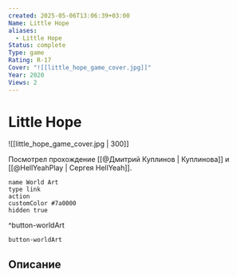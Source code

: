 ```yaml
---
created: 2025-05-06T13:06:39+03:00
Name: Little Hope
aliases:
  - Little Hope
Status: complete
Type: game
Rating: R-17
Cover: "![[little_hope_game_cover.jpg]]"
Year: 2020
Views: 2
---
```


# Little Hope

![[little_hope_game_cover.jpg | 300]]

Посмотрел прохождение [[@Дмитрий Куплинов | Куплинова]] и [[@HellYeahPlay | Сергея HellYeah]].

```button
name World Art
type link
action 
customColor #7a0000
hidden true
```
^button-worldArt



`button-worldArt`

## Описание


